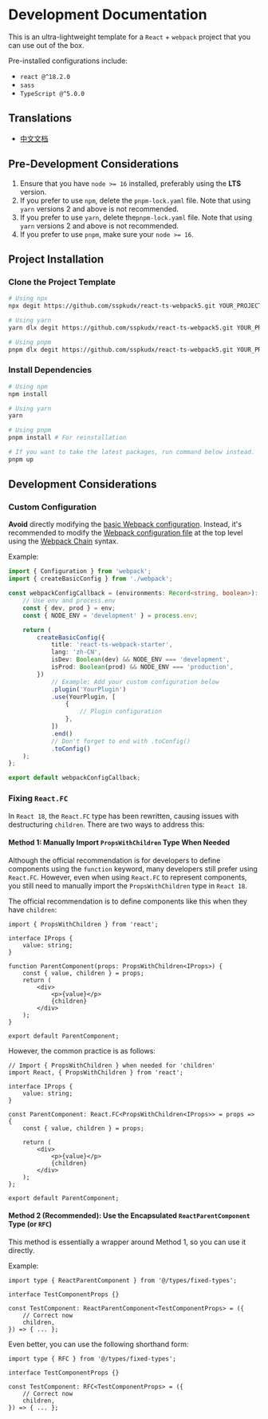 # Development Documentation

This is an ultra-lightweight template for a `React` + `webpack` project that you can use out of the box.

Pre-installed configurations include:

-   `react @^18.2.0`
-   `sass`
-   `TypeScript @^5.0.0`

## Translations

-   [中文文档](./docs/README_zh-cn.md)

## Pre-Development Considerations

1. Ensure that you have `node >= 16` installed, preferably using the **LTS** version.
2. If you prefer to use `npm`, delete the `pnpm-lock.yaml` file. Note that using `yarn` versions 2 and above is not recommended.
3. If you prefer to use `yarn`, delete the`pnpm-lock.yaml` file. Note that using `yarn` versions 2 and above is not recommended.
4. If you prefer to use `pnpm`, make sure your `node >= 16`.

## Project Installation

### Clone the Project Template

```sh
# Using npx
npx degit https://github.com/sspkudx/react-ts-webpack5.git YOUR_PROJECT_DIRECTORY

# Using yarn
yarn dlx degit https://github.com/sspkudx/react-ts-webpack5.git YOUR_PROJECT_DIRECTORY

# Using pnpm
pnpm dlx degit https://github.com/sspkudx/react-ts-webpack5.git YOUR_PROJECT_DIRECTORY
```

### Install Dependencies

```sh
# Using npm
npm install

# Using yarn
yarn

# Using pnpm
pnpm install # For reinstallation

# If you want to take the latest packages, run command below instead.
pnpm up
```

## Development Considerations

### Custom Configuration

**Avoid** directly modifying the [basic Webpack configuration](./webpack/index.ts). Instead, it's recommended to modify the [Webpack configuration file](./webpack.config.ts) at the top level using the [Webpack Chain](https://github.com/neutrinojs/webpack-chain/tree/v6.5.1) syntax.

Example:

```typescript
import { Configuration } from 'webpack';
import { createBasicConfig } from './webpack';

const webpackConfigCallback = (environments: Record<string, boolean>): Configuration => {
    // Use env and process.env
    const { dev, prod } = env;
    const { NODE_ENV = 'development' } = process.env;

    return (
        createBasicConfig({
            title: 'react-ts-webpack-starter',
            lang: 'zh-CN',
            isDev: Boolean(dev) && NODE_ENV === 'development',
            isProd: Boolean(prod) && NODE_ENV === 'production',
        })
            // Example: Add your custom configuration below
            .plugin('YourPlugin')
            .use(YourPlugin, [
                {
                    // Plugin configuration
                },
            ])
            .end()
            // Don't forget to end with .toConfig()
            .toConfig()
    );
};

export default webpackConfigCallback;
```

### Fixing `React.FC`

In `React 18`, the `React.FC` type has been rewritten, causing issues with destructuring `children`. There are two ways to address this:

#### Method 1: Manually Import `PropsWithChildren` Type When Needed

Although the official recommendation is for developers to define components using the `function` keyword, many developers still prefer using `React.FC`. However, even when using `React.FC` to represent components, you still need to manually import the `PropsWithChildren` type in `React 18`.

The official recommendation is to define components like this when they have `children`:

```tsx
import { PropsWithChildren } from 'react';

interface IProps {
    value: string;
}

function ParentComponent(props: PropsWithChildren<IProps>) {
    const { value, children } = props;
    return (
        <div>
            <p>{value}</p>
            {children}
        </div>
    );
}

export default ParentComponent;
```

However, the common practice is as follows:

```tsx
// Import { PropsWithChildren } when needed for 'children'
import React, { PropsWithChildren } from 'react';

interface IProps {
    value: string;
}

const ParentComponent: React.FC<PropsWithChildren<IProps>> = props => {
    const { value, children } = props;

    return (
        <div>
            <p>{value}</p>
            {children}
        </div>
    );
};

export default ParentComponent;
```

#### Method 2 (Recommended): Use the Encapsulated `ReactParentComponent` Type (or `RFC`)

This method is essentially a wrapper around Method 1, so you can use it directly.

Example:

```tsx
import type { ReactParentComponent } from '@/types/fixed-types';

interface TestComponentProps {}

const TestComponent: ReactParentComponent<TestComponentProps> = ({
    // Correct now
    children,
}) => { ... };
```

Even better, you can use the following shorthand form:

```tsx
import type { RFC } from '@/types/fixed-types';

interface TestComponentProps {}

const TestComponent: RFC<TestComponentProps> = ({
    // Correct now
    children,
}) => { ... };
```

